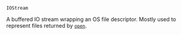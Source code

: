 ```
IOStream
```

A buffered IO stream wrapping an OS file descriptor. Mostly used to represent files returned by [`open`](@ref).
